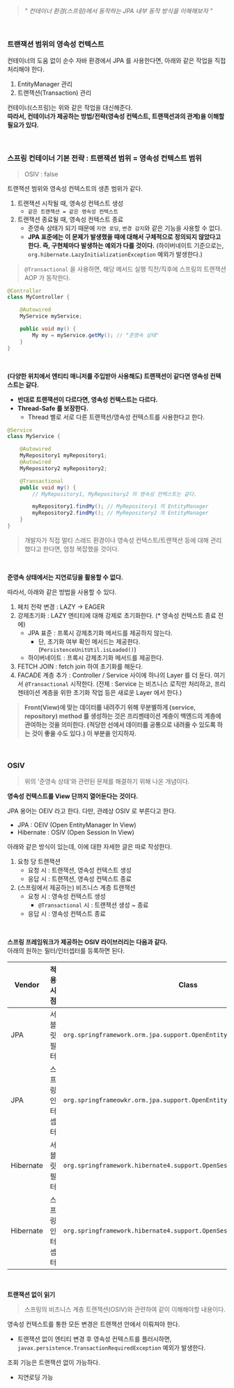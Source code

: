 > *" 컨테이너 환경(스프링)에서 동작하는 JPA 내부 동작 방식을 이해해보자 "*

<br>

### 트랜잭션 범위의 영속성 컨텍스트

컨테이너의 도움 없이 순수 자바 환경에서 JPA 를 사용한다면, 아래와 같은 작업을 직접 처리해야 한다.

1. EntityManager 관리
2. 트랜잭션(Transaction) 관리

컨테이너(스프링)는 위와 같은 작업을 대신해준다. <br>
**따라서, 컨테이너가 제공하는 방법/전략(영속성 컨텍스트, 트랜잭션과의 관계)을 이해할 필요가 있다.**

<br>

### 스프링 컨테이너 기본 전략 : 트랜잭션 범위 = 영속성 컨텍스트 범위

> OSIV : false

트랜잭션 범위와 영속성 컨텍스트의 생존 범위가 같다. 

1. 트랜잭션 시작될 때, 영속성 컨텍스트 생성
   - `같은 트랜잭션 = 같은 영속성 컨텍스트`
2. 트랜잭션 종료될 때, 영속성 컨텍스트 종료
   - 준영속 상태가 되기 때문에 `지연 로딩`, `변경 감지`와 같은 기능을 사용할 수 없다.
   - **JPA 표준에는 이 문제가 발생했을 때에 대해서 구체적으로 정의되지 않았다고 한다. 즉, 구현체마다 발생하는 예외가 다를 것이다.** (하이버네이트 기준으로는, `org.hibernate.LazyInitializationException` 예외가 발생한다.)

> `@Transactional` 을 사용하면, 해당 메서드 실행 직전/직후에 스프링의 트랜잭션 AOP 가 동작한다.

```java
@Controller
class MyController {

    @Autowired
    MyService myService;

    public void my() {
        My my = myService.getMy(); // "준영속 상태"
    }
}
```

<br>

**(다양한 위치에서 엔티티 매니저를 주입받아 사용해도) 트랜잭션이 같다면 영속성 컨텍스트는 같다.**<br>
 - **반대로 트랜잭션이 다르다면, 영속성 컨텍스트는 다르다.**
 - **Thread-Safe 를 보장한다.**
   - Thread 별로 서로 다른 트랜잭션/영속성 컨텍스트를 사용한다고 한다.

```java
@Service
class MyService {

    @Autowired
    MyRepository1 myRepository1;
    @Autowired
    MyRepository2 myRepository2;

    @Transactional
    public void my() {
        // MyRepository1, MyRepository2 의 영속성 컨텍스트는 같다.

        myRepository1.findMy(); // MyRepository1 의 EntityManager
        myRepository2.findMy(); // MyRepository2 의 EntityManager
    }
}
```

> 개발자가 직접 멀티 스레드 환경이나 영속성 컨텍스트/트랜잭션 등에 대해 관리했다고 한다면, 엄청 복잡했을 것이다.

<br>

**준영속 상태에서는 지연로딩을 활용할 수 없다.**

따라서, 아래와 같은 방법을 사용할 수 있다.

1. 페치 전략 변경 : LAZY -> EAGER
2. 강제초기화 : LAZY 엔티티에 대해 강제로 초기화한다. (\* 영속성 컨텍스트 종료 전에)
   - JPA 표준 : 프록시 강제초기화 메서드를 제공하지 않는다.
     - 단, 초기화 여부 확인 메서드는 제공한다. (`PersistenceUnitUtil.isLoaded()`)
   - 하이버네이트 : 프록시 강제초기화 메서드를 제공한다.
3. FETCH JOIN : fetch join 하여 초기화를 해둔다.
4. FACADE 계층 추가 : Controller / Service 사이에 하나의 Layer 를 더 둔다. 여기서 `@Transactional` 시작한다. (전제 : Service 는 비즈니스 로직만 처리하고, 프리젠테이션 계층을 위한 초기화 작업 등은 새로운 Layer 에서 한다.)


> **Front(View)에 맞는 데이터를 내려주기 위해 무분별하게 (service, repository) method 를 생성하는 것은 프리젠테이션 계층이 백엔드의 계층에 관여하는 것을 의미한다. (적당한 선에서 데이터를 공통으로 내려줄 수 있도록 하는 것이 좋을 수도 있다.) 이 부분을 인지하자.**

<br>

### OSIV

> 위의 '준영속 상태'와 관련된 문제를 해결하기 위해 나온 개념이다. 

**영속성 컨텍스트를 View 단까지 열어둔다는 것이다.**

JPA 용어는 OEIV 라고 한다. 다만, 관례상 OSIV 로 부른다고 한다.

- JPA : OEIV (Open EntityManager In View)
- Hibernate : OSIV (Open Session In View)


아래와 같은 방식이 있는데, 이에 대한 자세한 글은 따로 작성한다.

1. 요청 당 트랜잭션
   - 요청 시 : 트랜잭션, 영속성 컨텍스트 생성
   - 응답 시 : 트랜잭션, 영속성 컨텍스트 종료
2. (스프링에서 제공하는) 비즈니스 계층 트랜잭션
   - 요청 시 : 영속성 컨텍스트 생성
     - `@Transactional` 시 : 트랜잭션 생성 ~ 종료
   - 응답 시 : 영속성 컨텍스트 종료

<br>

**스프링 프레임워크가 제공하는 OSIV 라이브러리는 다음과 같다.**<br>
아래의 원하는 필터/인터셉터를 등록하면 된다.

|Vendor|적용 시점|Class|
|-|-|-|
|JPA|서블릿 필터|`org.springframework.orm.jpa.support.OpenEntityManagerInViewFilter`|
|JPA|스프링 인터셉터|`org.springframeowkr.orm.jpa.support.OpenEntityManagerInViewInterceptor`|
|Hibernate|서블릿 필터|`org.springframework.hibernate4.support.OpenSessionInViewFilter`|
|Hibernate|스프링 인터셉터|`org.springframework.hibernate4.support.OpenSessionInViewInterceptor`|

<br>

**트랜잭션 없이 읽기**

> 스프링의 비즈니스 계층 트랜잭션(OSIV)와 관련하여 같이 이해해야할 내용이다.

영속성 컨텍스트를 통한 모든 변경은 트랜잭션 안에서 이뤄져야 한다.<br>
- 트랜잭션 없이 엔티티 변경 후 영속성 컨텍스트를 플러시하면, `javax.persistence.TransactionRequiredException` 예외가 발생한다.

조회 기능은 트랜잭션 없이 가능하다.<br>
- 지연로딩 가능